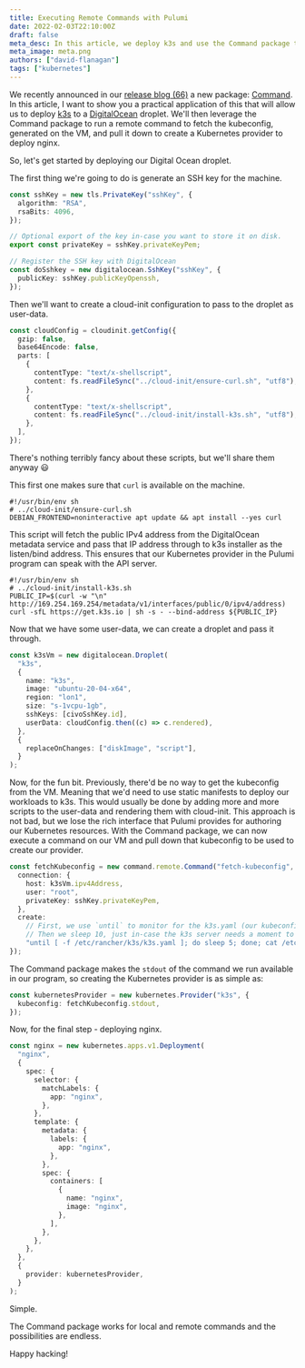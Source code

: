 ```yaml
---
title: Executing Remote Commands with Pulumi
date: 2022-02-03T22:10:00Z
draft: false
meta_desc: In this article, we deploy k3s and use the Command package to retrieve our kubeconfig from the virtual-machine and create a Kubernetes provider
meta_image: meta.png
authors: ["david-flanagan"]
tags: ["kubernetes"]
---
```


We recently announced in our [release blog (66)](https://www.pulumi.com/blog/pulumi-release-notes-66/) a new package: [Command](https://www.pulumi.com/registry/packages/command/). In this article, I want to show you a practical application of this that will allow us to deploy [k3s](https://k3s.io) to a [DigitalOcean](https://digitalocean.com/products/kubernetes/) droplet. We'll then leverage the Command package to run a remote command to fetch the kubeconfig, generated on the VM, and pull it down to create a Kubernetes provider to deploy nginx.

So, let's get started by deploying our Digital Ocean droplet.

The first thing we're going to do is generate an SSH key for the machine.

```ts
const sshKey = new tls.PrivateKey("sshKey", {
  algorithm: "RSA",
  rsaBits: 4096,
});

// Optional export of the key in-case you want to store it on disk.
export const privateKey = sshKey.privateKeyPem;

// Register the SSH key with DigitalOcean
const doSshkey = new digitalocean.SshKey("sshKey", {
  publicKey: sshKey.publicKeyOpenssh,
});
```

Then we'll want to create a cloud-init configuration to pass to the droplet as user-data.

```ts
const cloudConfig = cloudinit.getConfig({
  gzip: false,
  base64Encode: false,
  parts: [
    {
      contentType: "text/x-shellscript",
      content: fs.readFileSync("../cloud-init/ensure-curl.sh", "utf8"),
    },
    {
      contentType: "text/x-shellscript",
      content: fs.readFileSync("../cloud-init/install-k3s.sh", "utf8"),
    },
  ],
});
```

There's nothing terribly fancy about these scripts, but we'll share them anyway 😃

This first one makes sure that `curl` is available on the machine.

```shell
#!/usr/bin/env sh
# ../cloud-init/ensure-curl.sh
DEBIAN_FRONTEND=noninteractive apt update && apt install --yes curl
```

This script will fetch the public IPv4 address from the DigitalOcean metadata service and pass that IP address through to k3s installer as the listen/bind address. This ensures that our Kubernetes provider in the Pulumi program can speak with the API server.

```shell
#!/usr/bin/env sh
# ../cloud-init/install-k3s.sh
PUBLIC_IP=$(curl -w "\n" http://169.254.169.254/metadata/v1/interfaces/public/0/ipv4/address)
curl -sfL https://get.k3s.io | sh -s - --bind-address ${PUBLIC_IP}
```

Now that we have some user-data, we can create a droplet and pass it through.

```ts
const k3sVm = new digitalocean.Droplet(
  "k3s",
  {
    name: "k3s",
    image: "ubuntu-20-04-x64",
    region: "lon1",
    size: "s-1vcpu-1gb",
    sshKeys: [civoSshKey.id],
    userData: cloudConfig.then((c) => c.rendered),
  },
  {
    replaceOnChanges: ["diskImage", "script"],
  }
);
```

Now, for the fun bit. Previously, there'd be no way to get the kubeconfig from the VM. Meaning that we'd need to use static manifests to deploy our workloads to k3s. This would usually be done by adding more and more scripts to the user-data and rendering them with cloud-init. This approach is not bad, but we lose the rich interface that Pulumi provides for authoring our Kubernetes resources. With the Command package, we can now execute a command on our VM and pull down that kubeconfig to be used to create our provider.

```ts
const fetchKubeconfig = new command.remote.Command("fetch-kubeconfig", {
  connection: {
    host: k3sVm.ipv4Address,
    user: "root",
    privateKey: sshKey.privateKeyPem,
  },
  create:
    // First, we use `until` to monitor for the k3s.yaml (our kubeconfig) being created.
    // Then we sleep 10, just in-case the k3s server needs a moment to become healthy. Sorry?
    "until [ -f /etc/rancher/k3s/k3s.yaml ]; do sleep 5; done; cat /etc/rancher/k3s/k3s.yaml; sleep 10;",
});
```

The Command package makes the `stdout` of the command we run available in our program, so creating the Kubernetes provider is as simple as:

```ts
const kubernetesProvider = new kubernetes.Provider("k3s", {
  kubeconfig: fetchKubeconfig.stdout,
});
```

Now, for the final step - deploying nginx.

```ts
const nginx = new kubernetes.apps.v1.Deployment(
  "nginx",
  {
    spec: {
      selector: {
        matchLabels: {
          app: "nginx",
        },
      },
      template: {
        metadata: {
          labels: {
            app: "nginx",
          },
        },
        spec: {
          containers: [
            {
              name: "nginx",
              image: "nginx",
            },
          ],
        },
      },
    },
  },
  {
    provider: kubernetesProvider,
  }
);
```

Simple.

The Command package works for local and remote commands and the possibilities are endless.

Happy hacking!
